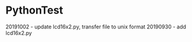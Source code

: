 # PythonTest

20191002 - update lcd16x2.py, transfer file to unix format
20190930 - add lcd16x2.py

